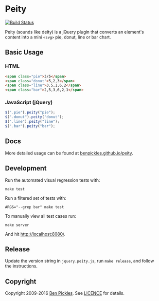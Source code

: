 # Peity

[![Build Status](https://travis-ci.org/benpickles/peity.svg?branch=master)](https://travis-ci.org/benpickles/peity)

Peity (sounds like deity) is a jQuery plugin that converts an element's content into a mini `<svg>` pie, donut, line or bar chart.

## Basic Usage

### HTML

```html
<span class="pie">3/5</span>
<span class="donut">5,2,3</span>
<span class="line">3,5,1,6,2</span>
<span class="bar">2,5,3,6,2,1</span>
```

### JavaScript (jQuery)

```js
$(".pie").peity("pie");
$(".donut").peity("donut");
$(".line").peity("line");
$(".bar").peity("bar");
```

## Docs

More detailed usage can be found at [benpickles.github.io/peity](http://benpickles.github.io/peity/).

## Development

Run the automated visual regression tests with:

    make test

Run a filtered set of tests with:

    ARGS="--grep bar" make test

To manually view all test cases run:

    make server

And hit <http://localhost:8080/>.

## Release

Update the version string in `jquery.peity.js`, run `make release`, and follow the instructions.

## Copyright

Copyright 2009-2016 [Ben Pickles](http://benpickles.com/). See [LICENCE](https://github.com/benpickles/peity/blob/master/LICENCE) for details.
